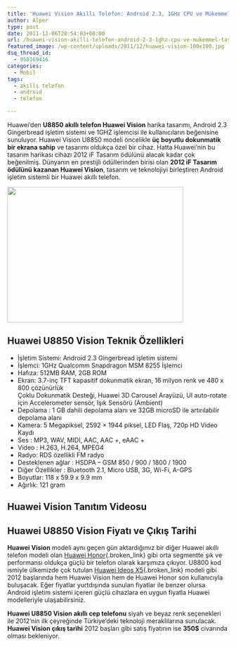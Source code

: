 ```yaml
---
title: 'Huawei Vision Akıllı Telefon: Android 2.3, 1GHz CPU ve Mükemmel Tasarım'
author: Alper
type: post
date: 2011-12-06T20:54:03+00:00
url: /huawei-vision-akilli-telefon-android-2-3-1ghz-cpu-ve-mukemmel-tasarim/
featured_image: /wp-content/uploads/2011/12/huawei-vision-100x100.jpg
dsq_thread_id:
  - 950169416
categories:
  - Mobil
tags:
  - akıllı telefon
  - android
  - telefon

---
```

Huawei&#8217;den **U8850 akıllı telefon Huawei Vision** harika tasarımı, Android 2.3 Gingerbread işletim sistemi ve 1GHZ işlemcisi ile kullanıcıların beğenisine sunuluyor. Huawei Vision U8850 modeli öncelikle **üç boyutlu dokunmatik bir ekrana sahip** ve tasarımı oldukça özel bir cihaz. Hatta Huawei&#8217;nin bu tasarım harikası cihazı 2012 iF Tasarım ödülünü alacak kadar çok beğenilmiş. Dünyanın en prestijli ödüllerinden birisi olan **2012 iF Tasarım ödülünü kazanan Huawei Vision**, tasarım ve teknolojiyi birleştiren Android işletim sistemli bir Huawei akıllı telefon.

<img class="aligncenter size-full wp-image-7278" title="huawei-vision" src="https://www.murekkep.org/wp-content/uploads/2011/12/huawei-vision.jpg" alt="" width="400" height="309" srcset="https://www.murekkep.org/wp-content/uploads/2011/12/huawei-vision.jpg 400w, https://www.murekkep.org/wp-content/uploads/2011/12/huawei-vision-300x231.jpg 300w" sizes="(max-width: 400px) 100vw, 400px" /> 

## Huawei U8850 Vision Teknik Özellikleri

  * İşletim Sistemi: Android 2.3 Gingerbread işletim sistemi
  * İşlemci: 1GHz Qualcomm Snapdragon MSM 8255 İşlemci
  * Hafıza: 512MB RAM, 2GB ROM
  * Ekran: 3.7-inç TFT kapasitif dokunmatik ekran, 16 milyon renk ve 480 x 800 çözünürlük  
    Çoklu Dokunmatik Desteği, Huawei 3D Carousel Arayüzü, UI auto-rotate için Accelerometer sensör, Işık Sensörü (Ambient)
  * Depolama : 1 GB dahili depolama alanı ve 32GB microSD ile artırılabilir depolama alanı
  * Kamera: 5 Megapiksel, 2592 × 1944 piksel, LED Flaş, 720p HD Video Kaydı
  * Ses : MP3, WAV, MIDI, AAC, AAC +, eAAC +
  * Video : H.263, H.264, MPEG4
  * Radyo: RDS özellikli FM radyo
  * Desteklenen ağlar : HSDPA &#8211; GSM 850 / 900 / 1800 / 1900
  * Diğer Özellikler : Bluetooth 2.1, Micro USB, 3G, Wi-Fi, A-GPS
  * Boyutlar: 118 x 59.9 x 9.9 mm
  * Ağırlık: 121 gram

## Huawei Vision Tanıtım Videosu



## Huawei U8850 Vision Fiyatı ve Çıkış Tarihi

**Huawei Vision** modeli aynı geçen gün aktardığımız bir diğer Huawei akıllı telefon modeli olan [Huawei Honor][1]{.broken_link} gibi orta segmentte şık ve performansı oldukça güçlü bir telefon olarak karşımıza çıkıyor. U8800 kod ismiyle ülkemizde çok tutulan [Huawei Ideos X5][2]{.broken_link} modeli gibi 2012 başlarında hem Huawei Vision hem de Huawei Honor son kullanıcıyla buluşacak. Eğer fiyatlar yurtdışında sunulan fiyatlar ile benzer olursa Android işletim sistemi içeren güçlü cihazlara en uygun fiyatla Huawei modelleriyle ulaşabilirsiniz.

**Huawei U8850 Vision akıllı cep telefonu** siyah ve beyaz renk seçenekleri ile 2012’nin ilk çeyreğinde Türkiye’deki teknoloji meraklılarına sunulacak. **Huawei Vision çıkış tarihi** 2012 başları gibi satış fiyatının ise **350$** civarında olması bekleniyor.

 [1]: https://www.murekkep.org/huaweiden-1-4ghz-islemcili-android-akilli-telefon-huawei-honor-7238 "huawei honor"
 [2]: https://www.murekkep.org/huawei-ideos-x5-fiyati-ve-ozellikleri-u8800-6519 "huawei ideos x5"
